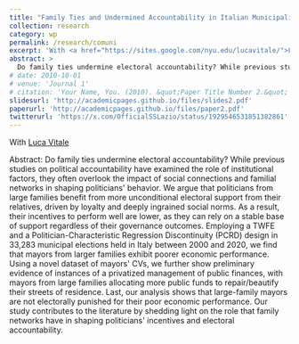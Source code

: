```yaml
---
title: "Family Ties and Undermined Accountability in Italian Municipalities"
collection: research
category: wp
permalink: /research/comuni
excerpt: 'With <a href="https://sites.google.com/nyu.edu/lucavitale/">Luca Vitale</a> (New York University)'
abstract: >
  Do family ties undermine electoral accountability? While previous studies on political accountability...
# date: 2010-10-01
# venue: 'Journal 1'
# citation: 'Your Name, You. (2010). &quot;Paper Title Number 2.&quot; <i>Journal 1</i>. 1(2).'
slidesurl: 'http://academicpages.github.io/files/slides2.pdf'
paperurl: 'http://academicpages.github.io/files/paper2.pdf'
twitterurl: 'https://x.com/OfficialSSLazio/status/1929546531851382861'
---
```


With <a href="https://sites.google.com/nyu.edu/lucavitale/">Luca Vitale</a>

Abstract: Do family ties undermine electoral accountability? While previous studies on political accountability have examined the role of institutional factors, they often overlook the impact of social connections and familial networks in shaping politicians' behavior. We argue that politicians from large families benefit from more unconditional electoral support from their relatives, driven by loyalty and deeply ingrained social norms. As a result, their incentives to perform well are lower, as they can rely on a stable base of support regardless of their governance outcomes. Employing a TWFE and a Politician-Characteristic Regression Discontinuity (PCRD) design in 33,283 municipal elections held in Italy between 2000 and 2020, we find that mayors from larger families exhibit poorer economic performance. Using a novel dataset of mayors' CVs, we further show preliminary evidence of instances of a privatized management of public finances, with mayors from large families allocating more public funds to repair/beautify their streets of residence. Last, our analysis shows that large-family mayors are not electorally punished for their poor economic performance. Our study contributes to the literature by shedding light on the role that family networks have in shaping politicians' incentives and electoral accountability.